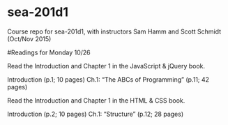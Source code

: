 # sea-201d1
Course repo for sea-201d1, with instructors Sam Hamm and Scott Schmidt (Oct/Nov 2015)


#Readings for Monday 10/26

Read the Introduction and Chapter 1 in the JavaScript & jQuery book.

Introduction (p.1; 10 pages)
Ch.1: “The ABCs of Programming” (p.11; 42 pages)

Read the Introduction and Chapter 1 in the HTML & CSS book.

Introduction (p.2; 10 pages)
Ch.1: “Structure” (p.12; 28 pages)
